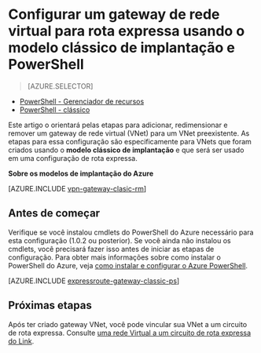 <properties
   pageTitle="Configurar um gateway VNet para rota expressa usando o PowerShell | Microsoft Azure"
   description="Configurar um gateway VNet para uma implantação clássico VNet usando o PowerShell para uma configuração de rota expressa de modelo."
   documentationCenter="na"
   services="expressroute"
   authors="charwen"
   manager="carmonm"
   editor=""
   tags="azure-service-management"/>
<tags
   ms.service="expressroute"
   ms.devlang="na"
   ms.topic="article" 
   ms.tgt_pltfrm="na"
   ms.workload="infrastructure-services"
   ms.date="10/03/2016"
   ms.author="charwen"/>

# <a name="configure-a-virtual-network-gateway-for-expressroute-using-the-classic-deployment-model-and-powershell"></a>Configurar um gateway de rede virtual para rota expressa usando o modelo clássico de implantação e PowerShell

> [AZURE.SELECTOR]
- [PowerShell - Gerenciador de recursos](expressroute-howto-add-gateway-resource-manager.md)
- [PowerShell - clássico](expressroute-howto-add-gateway-classic.md)

Este artigo o orientará pelas etapas para adicionar, redimensionar e remover um gateway de rede virtual (VNet) para um VNet preexistente. As etapas para essa configuração são especificamente para VNets que foram criados usando o **modelo clássico de implantação** e que será ser usado em uma configuração de rota expressa. 

**Sobre os modelos de implantação do Azure**

[AZURE.INCLUDE [vpn-gateway-clasic-rm](../../includes/vpn-gateway-classic-rm-include.md)] 

## <a name="before-beginning"></a>Antes de começar

Verifique se você instalou cmdlets do PowerShell do Azure necessário para esta configuração (1.0.2 ou posterior). Se você ainda não instalou os cmdlets, você precisará fazer isso antes de iniciar as etapas de configuração. Para obter mais informações sobre como instalar o PowerShell do Azure, veja [como instalar e configurar o Azure PowerShell](../powershell-install-configure.md).


[AZURE.INCLUDE [expressroute-gateway-classic-ps](../../includes/expressroute-gateway-classic-ps-include.md)]

    
## <a name="next-steps"></a>Próximas etapas

Após ter criado gateway VNet, você pode vincular sua VNet a um circuito de rota expressa. Consulte [uma rede Virtual a um circuito de rota expressa do Link](expressroute-howto-linkvnet-classic.md).
